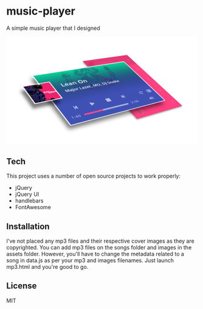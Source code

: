 # music-player
A simple music player that I designed

![alt text](https://raw.githubusercontent.com/hemantparashar/music-player/master/img.png)


## Tech

This project uses a number of open source projects to work properly:

* jQuery 
* jQuery UI 
* handlebars
* FontAwesome 

## Installation

I've not placed any mp3 files and their respective cover images as they are copyrighted. You can add mp3 files on the songs folder and images in the assets folder. However, you'll have to change the metadata related to a song in data.js as per your mp3 and images filenames. Just launch mp3.html and you're good to go.


License
----

MIT
